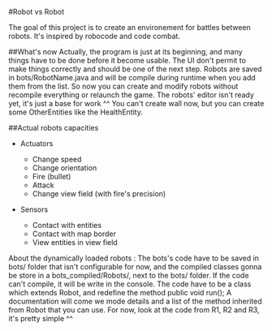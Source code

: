 #Robot vs Robot

The goal of this project is to create an environement for battles between robots.
It's inspired by robocode and code combat.

##What's now
Actually, the program is just at its beginning, and many things have to be done before it become usable.
The UI don't permit to make things correctly and should be one of the next step.
Robots are saved in bots/RobotName.java and will be compile during runtime when you add them from the list. So now you can create and modify robots without recompile everything or relaunch the game.
The robots' editor isn't ready yet, it's just a base for work ^^
You can't create wall now, but you can create some OtherEntities like the HealthEntity.

##Actual robots capacities
- Actuators
    - Change speed
    - Change orientation
    - Fire (bullet)
    - Attack
    - Change view field (with fire's precision)

- Sensors
    - Contact with entities
    - Contact with map border
    - View entities in view field


About the dynamically loaded robots :
The bots's code have to be saved in bots/ folder that isn't configurable for now, and the compiled classes gonna be store in a bots_compiled/Robots/, next to the bots/ folder.
If the code can't compile, it will be write in the console. The code have to be a class which extends Robot, and redefine the method public void run();
A documentation will come we mode details and a list of the method inherited from Robot that you can use. For now, look at the code from R1, R2 and R3, it's pretty simple ^^
